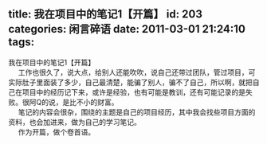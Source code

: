 title: 我在项目中的笔记1【开篇】
id: 203
categories: 闲言碎语
date: 2011-03-01 21:24:10
tags:
---

我在项目中的笔记1【开篇】
</br>&nbsp;&nbsp; &nbsp; 工作也很久了，说大点，给别人还能吹吹，说自己还带过团队，管过项目，可实际肚子里面装了多少，自己最清楚，能骗了别人，骗不了自己，所以啊，就把自己在项目中的经历记下来，或许是经验，也有可能是教训，还有可能记录的是失败。很阿Q的说，是比不小的财富。
</br>&nbsp;&nbsp; &nbsp; 笔记的内容会很杂，围绕的主题是自己的项目经历，其中我会找些项目方面的资料，也会加进来，做为自己的学习笔记。
</br>&nbsp;&nbsp; &nbsp; 作为开篇，做个卷首语。
